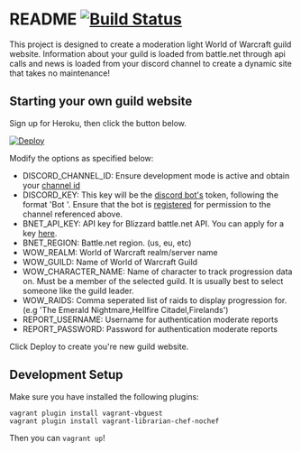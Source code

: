 # README [![Build Status](https://travis-ci.org/JamesHDuffield/fistweapon.svg?branch=master)](https://travis-ci.org/JamesHDuffield/fistweapon)

This project is designed to create a moderation light World of Warcraft guild website. Information about your guild is loaded from battle.net through api calls and news is loaded from your discord channel to create a dynamic site that takes no maintenance!

## Starting your own guild website

Sign up for Heroku, then click the button below.

[![Deploy](https://www.herokucdn.com/deploy/button.svg)](https://heroku.com/deploy)

Modify the options as specified below:
- DISCORD_CHANNEL_ID: Ensure development mode is active and obtain your [channel id](https://support.discordapp.com/hc/en-us/articles/206346498-Where-can-I-find-my-server-ID-)
- DISCORD_KEY: This key will be the [discord bot's](https://discordapp.com/developers/applications/me/create) token, following the format 'Bot <token>'. Ensure that the bot is [registered](https://discordapp.com/developers/docs/topics/oauth2#adding-bots-to-guilds) for permission to the channel referenced above.
- BNET_API_KEY: API key for Blizzard battle.net API. You can apply for a key [here](https://dev.battle.net/member/register).
- BNET_REGION: Battle.net region. (us, eu, etc)
- WOW_REALM: World of Warcraft realm/server name
- WOW_GUILD: Name of World of Warcraft Guild
- WOW_CHARACTER_NAME: Name of character to track progression data on. Must be a member of the selected guild. It is usually best to select someone like the guild leader.
- WOW_RAIDS: Comma seperated list of raids to display progression for. (e.g 'The Emerald Nightmare,Hellfire Citadel,Firelands')
- REPORT_USERNAME: Username for authentication moderate reports
- REPORT_PASSWORD: Password for authentication moderate reports

Click Deploy to create you're new guild website.

## Development Setup

Make sure you have installed the following plugins:
```
vagrant plugin install vagrant-vbguest
vagrant plugin install vagrant-librarian-chef-nochef
```

Then you can `vagrant up`!
